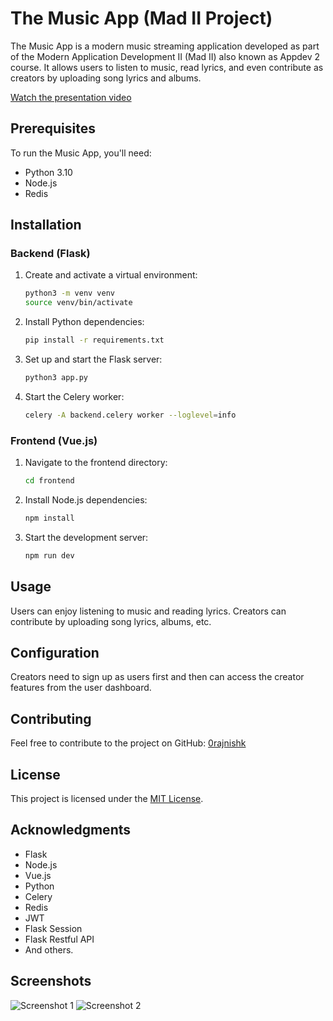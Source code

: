 # The Music App (Mad II Project)

The Music App is a modern music streaming application developed as part of the Modern Application Development II (Mad II) also known as Appdev 2 course. It allows users to listen to music, read lyrics, and even contribute as creators by uploading song lyrics and albums.

[Watch the presentation video](https://drive.google.com/drive/folders/1V0dc_jH9a1kC8haGDKPMDuKxT9YER_XQ?usp=sharing)

## Prerequisites

To run the Music App, you'll need:

- Python 3.10
- Node.js
- Redis

## Installation

### Backend (Flask)

1. Create and activate a virtual environment:

    ```bash
    python3 -m venv venv
    source venv/bin/activate
    ```

2. Install Python dependencies:

    ```bash
    pip install -r requirements.txt
    ```

3. Set up and start the Flask server:

    ```bash
    python3 app.py
    ```

4. Start the Celery worker:

    ```bash
    celery -A backend.celery worker --loglevel=info
    ```

### Frontend (Vue.js)

1. Navigate to the frontend directory:

    ```bash
    cd frontend
    ```

2. Install Node.js dependencies:

    ```bash
    npm install
    ```

3. Start the development server:

    ```bash
    npm run dev
    ```

## Usage

Users can enjoy listening to music and reading lyrics. Creators can contribute by uploading song lyrics, albums, etc.

## Configuration

Creators need to sign up as users first and then can access the creator features from the user dashboard.

## Contributing

Feel free to contribute to the project on GitHub: [0rajnishk](https://github.com/0rajnishk)

## License

This project is licensed under the [MIT License](LICENSE.md).

## Acknowledgments

- Flask
- Node.js
- Vue.js
- Python
- Celery
- Redis
- JWT
- Flask Session
- Flask Restful API
- And others.

## Screenshots

![Screenshot 1](screenshots/screenshot1.png)
![Screenshot 2](screenshots/screenshot2.png)


